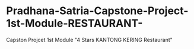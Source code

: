 # Pradhana-Satria-Capstone-Project-1st-Module-RESTAURANT-
Capston Projcet 1st Module "4 Stars KANTONG KERING Restaurant"
